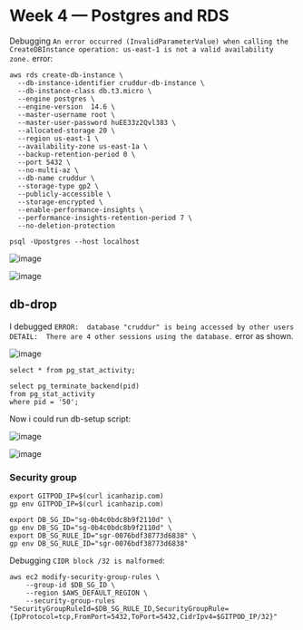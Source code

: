 # Week 4 — Postgres and RDS


Debugging `An error occurred (InvalidParameterValue) when calling the CreateDBInstance operation: us-east-1 is not a valid availability zone.` error:

```
aws rds create-db-instance \
  --db-instance-identifier cruddur-db-instance \
  --db-instance-class db.t3.micro \
  --engine postgres \
  --engine-version  14.6 \
  --master-username root \
  --master-user-password huEE33z2Qvl383 \
  --allocated-storage 20 \
  --region us-east-1 \
  --availability-zone us-east-1a \
  --backup-retention-period 0 \
  --port 5432 \
  --no-multi-az \
  --db-name cruddur \
  --storage-type gp2 \
  --publicly-accessible \
  --storage-encrypted \
  --enable-performance-insights \
  --performance-insights-retention-period 7 \
  --no-deletion-protection
```

`psql -Upostgres --host localhost`

![image](https://user-images.githubusercontent.com/96833570/224510346-51b81fc8-6076-4104-9a0f-bd9f97bfd152.png)

![image](https://user-images.githubusercontent.com/96833570/224562141-b17a3ac9-c71c-41ec-959a-d44864bceda8.png)


## db-drop

I debugged `ERROR:  database "cruddur" is being accessed by other users DETAIL:  There are 4 other sessions using the database.` error as shown.

![image](https://user-images.githubusercontent.com/96833570/224660250-1f422372-7f41-4e0c-92b2-e5730bbbb9f3.png)

```
select * from pg_stat_activity;

select pg_terminate_backend(pid) 
from pg_stat_activity
where pid = '50';
```

Now i could run db-setup script:

![image](https://user-images.githubusercontent.com/96833570/224660766-c8d6bd4b-d594-4c09-a8aa-cc59c88d263d.png)


![image](https://user-images.githubusercontent.com/96833570/224684078-d22d0376-0ec7-4633-a7b6-3fe4c305e910.png)


### Security group

```
export GITPOD_IP=$(curl icanhazip.com)
gp env GITPOD_IP=$(curl icanhazip.com)
```

```
export DB_SG_ID="sg-0b4c0bdc8b9f2110d" \
gp env DB_SG_ID="sg-0b4c0bdc8b9f2110d" \
export DB_SG_RULE_ID="sgr-0076bdf38773d6838" \
gp env DB_SG_RULE_ID="sgr-0076bdf38773d6838"
```
Debugging `CIDR block /32 is malformed`:

```
aws ec2 modify-security-group-rules \
    --group-id $DB_SG_ID \
    --region $AWS_DEFAULT_REGION \
    --security-group-rules "SecurityGroupRuleId=$DB_SG_RULE_ID,SecurityGroupRule={IpProtocol=tcp,FromPort=5432,ToPort=5432,CidrIpv4=$GITPOD_IP/32}"
```
